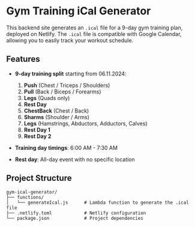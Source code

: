 # Gym Training iCal Generator

This backend site generates an `.ical` file for a 9-day gym training plan, deployed on Netlify. The `.ical` file is compatible with Google Calendar, allowing you to easily track your workout schedule.

## Features

- **9-day training split** starting from 06.11.2024:
  1. **Push** (Chest / Triceps / Shoulders)
  2. **Pull** (Back / Biceps / Forearms)
  3. **Legs** (Quads only)
  4. **Rest Day**
  5. **ChestBack** (Chest / Back)
  6. **Sharms** (Shoulder / Arms)
  7. **Legs** (Hamstrings, Abductors, Adductors, Calves)
  8. **Rest Day 1**
  9. **Rest Day 2**

- **Training day timings**: 6:00 AM - 7:30 AM
- **Rest day**: All-day event with no specific location

## Project Structure

```plaintext
gym-ical-generator/
├── functions/
│   └── generateIcal.js      # Lambda function to generate the .ical file
├── .netlify.toml            # Netlify configuration
└── package.json             # Project dependencies
```
